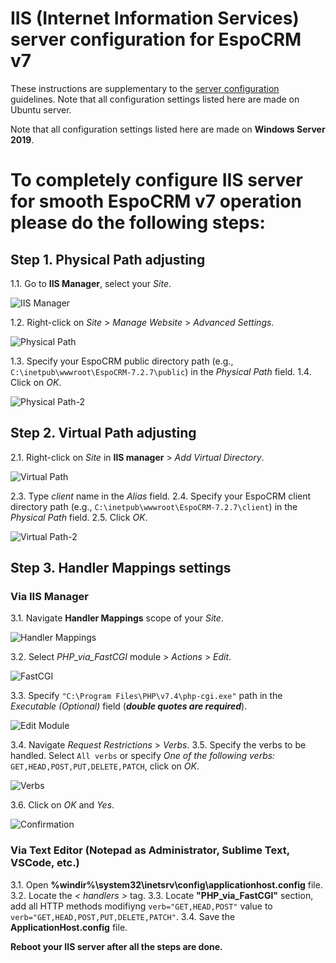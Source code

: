 # IIS (Internet Information Services) server configuration for EspoCRM v7

These instructions are supplementary to the [server configuration](server-configuration.md) guidelines. Note that all configuration settings listed here are made on Ubuntu server.

Note that all configuration settings listed here are made on **Windows Server 2019**.

# To completely сonfigure IIS server for smooth EspoCRM v7 operation please do the following steps:

## Step 1. Physical Path adjusting

1.1. Go to **IIS Manager**, select your *Site*.

![IIS Manager](../../_static/images/administration/iis/iis-manager.png)

1.2. Right-click on *Site* > *Manage Website* > *Advanced Settings*.

![Physical Path](../../_static/images/administration/iis/physical-path.png)

1.3. Specify your EspoCRM public directory path (e.g., `C:\inetpub\wwwroot\EspoCRM-7.2.7\public`) in the *Physical Path* field.
1.4. Click on *OK*.

![Physical Path-2](../../_static/images/administration/iis/physical-path-2.png)

## Step 2. Virtual Path adjusting

2.1. Right-click on *Site* in **IIS manager** > *Add Virtual Directory*.

![Virtual Path](../../_static/images/administration/iis/virtual-path.png)

2.3. Type *client* name in the *Alias* field.
2.4. Specify your EspoCRM client directory path (e.g., `C:\inetpub\wwwroot\EspoCRM-7.2.7\client`) in the *Physical Path* field.
2.5. Click *OK*.

![Virtual Path-2](../../_static/images/administration/iis/virtual-path-2.png)

## Step 3. Handler Mappings settings

### Via IIS Manager

3.1. Navigate **Handler Mappings** scope of your *Site*.

![Handler Mappings](../../_static/images/administration/iis/handler-mappings.png)

3.2. Select *PHP_via_FastCGI* module > *Actions* > *Edit*.

![FastCGI](../../_static/images/administration/iis/fast-cgi.png)

3.3. Specify `"C:\Program Files\PHP\v7.4\php-cgi.exe"` path in the *Executable (Optional)* field (***double quotes are required***).

![Edit Module](../../_static/images/administration/iis/edit-module.png)

3.4. Navigate *Request Restrictions* > *Verbs*.
3.5. Specify the verbs to be handled. Select `All verbs` or specify *One of the following verbs:* `GET,HEAD,POST,PUT,DELETE,PATCH`, click on *OK*.

![Verbs](../../_static/images/administration/iis/verbs.png)

3.6. Click on *OK* and *Yes*.

![Confirmation](../../_static/images/administration/iis/confirmation.png)

### Via Text Editor (Notepad as Administrator, Sublime Text, VSCode, etc.)

3.1. Open **%windir%\system32\inetsrv\config\applicationhost.config** file.
3.2. Locate the *< handlers >* tag.
3.3. Locate **"PHP_via_FastCGI"** section, add all HTTP methods modifiyng `verb="GET,HEAD,POST"` value to `verb="GET,HEAD,POST,PUT,DELETE,PATCH"`.
3.4. Save the **ApplicationHost.config** file.

**Reboot your IIS server after all the steps are done.**


